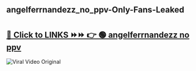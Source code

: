 
 ## angelferrnandezz_no_ppv-Only-Fans-Leaked

# <h2><a href="https://clipsfans.com/angelferrnandezz_no_ppv&ref=git">🔗 Click to LINKS ⏩⏩ 👉 🟢 angelferrnandezz no ppv </a></h2>

<a href="https://clipsfans.com/angelferrnandezz_no_ppv&ref=git" rel="nofollow" data-target="animated-image.originalLink"><img src="https://i.ibb.co.com/xMMVF88/686577567.gif" alt="Viral Video Original" style="max-width: 100%; display: inline-block;" data-target="animated-image.originalImage"></a>
